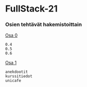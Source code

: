 # FullStack-21

### Osien tehtävät hakemistoittain



[Osa 0](https://github.com/karppienkingi/FullStack-21/tree/main/Osa0)

    0.4
    0.5
    0.6


[Osa 1](https://github.com/karppienkingi/FullStack-21/tree/main/Osa1)

    anekdootit
    kurssitiedot
    unicafe

